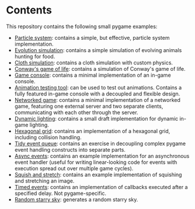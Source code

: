 # Contents

This repository contains the following small pygame examples:
- [Particle system](code/particle_system): contains a simple, but effective, particle system implementation.
- [Evolution simulation](code/evolution_simulation): contains a simple simulation of evolving animals hunting for food.
- [Cloth simulation](code/cloth_simulation): contains a cloth simulation with custom physics.
- [Conway's game of life](code/conway_sim): contains a simulation of Conway's game of life.
- [Game console](code/game_console): contains a minimal implementation of an in-game console.
- [Animation testing tool](code/animator): can be used to test out animations. Contains a fully featured in-game console with a decoupled and flexible design.
- [Networked game](code/networked_game): contains a minimal implementation of a networked game, featuring one external server and two separate clients, communicating with each other through the server.
- [Dynamic lighting](code/simple_lighting): contains a small draft implementation for dynamic in-game lighting.
- [Hexagonal grid](code/hexagonal_tiles): contains an implementation of a hexagonal grid, including collision handling.
- [Tidy event queue](code/tidy_event_queue): contains an exercise in decoupling complex pygame event handling constructs into separate parts.
- [Async events](code/async_events): contains an example implementation for an asynchronous event handler (useful for writing linear-looking code for events with execution spread out over multiple game cycles).
- [Squish and stretch](code/squish_and_stretch): contains an example implementation of squishing and stretching an image.
- [Timed events](code/timed_events): contains an implementation of callbacks executed after a specified delay. Not pygame-specific.
- [Random starry sky](code/random_screen_animation): generates a random starry sky.
